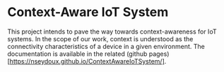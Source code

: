 # Context-Aware IoT System

This project intends to pave the way towards context-awareness for IoT systems. In the scope of our work, context is understood as the connectivity characteristics of a device in a given environment. The documentation is available in the related (github pages)[https://nseydoux.github.io/ContextAwareIoTSystem/].
